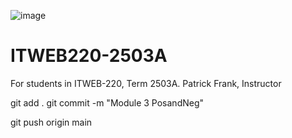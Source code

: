 ![image](https://github.com/PatrickFrankAIU/GradeManagerProject/assets/134087916/b5d814bf-e38f-456f-8f9c-cb5a98fb52fa)

# ITWEB220-2503A
For students in ITWEB-220, Term 2503A. 
Patrick Frank, Instructor

git add .
git commit -m "Module 3 PosandNeg"

git push origin main

